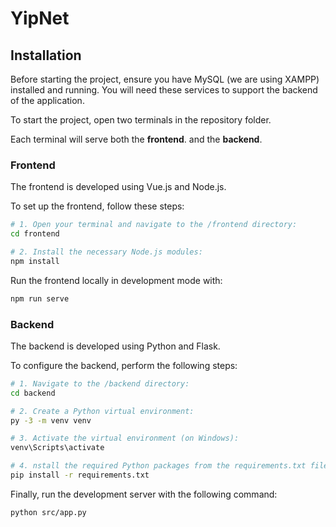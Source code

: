 # YipNet

## Installation

Before starting the project, ensure you have MySQL (we are using XAMPP) installed and running. You will need these services to support the backend of the application.

To start the project, open two terminals in the repository folder.

Each terminal will serve both the **frontend**. and the **backend**.

### Frontend

The frontend is developed using Vue.js and Node.js.

To set up the frontend, follow these steps:

```bash
# 1. Open your terminal and navigate to the /frontend directory:
cd frontend

# 2. Install the necessary Node.js modules:
npm install
```

Run the frontend locally in development mode with:

```bash
npm run serve
```

### Backend

The backend is developed using Python and Flask.

To configure the backend, perform the following steps:

```bash
# 1. Navigate to the /backend directory:
cd backend

# 2. Create a Python virtual environment:
py -3 -m venv venv

# 3. Activate the virtual environment (on Windows):
venv\Scripts\activate

# 4. nstall the required Python packages from the requirements.txt file:
pip install -r requirements.txt
```

Finally, run the development server with the following command:

```bash
python src/app.py
```